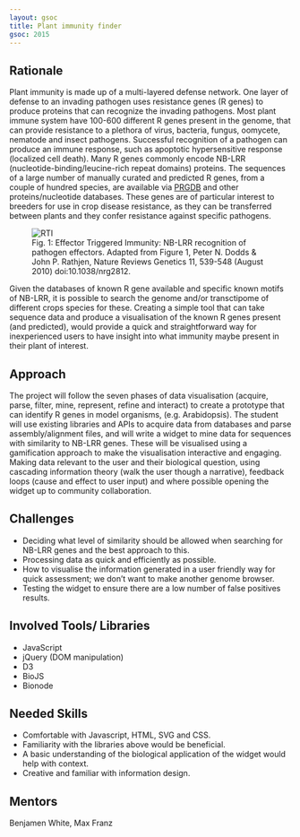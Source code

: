 ```yaml
---
layout: gsoc 
title: Plant immunity finder
gsoc: 2015
---
```


Rationale
--------

Plant immunity is made up of a multi-layered defense network. One layer of defense to an invading pathogen uses resistance genes (R genes) to produce proteins that can recognize the invading pathogens. Most plant immune system have 100-600 different R genes present in the genome, that can provide resistance to a plethora of virus, bacteria, fungus, oomycete, nematode and insect pathogens. Successful recognition of a pathogen can produce an immune response, such as apoptotic hypersensitive response (localized cell death). Many R genes commonly encode NB-LRR (nucleotide-binding/leucine-rich repeat domains) proteins. The sequences of a large number of manually curated and predicted R genes, from a couple of hundred species, are available via [PRGDB](http://prgdb.crg.eu) and other proteins/nucleotide databases. These genes are of particular interest to breeders for use in crop disease resistance, as they can be transferred between plants and they confer resistance against specific pathogens. 


<figure>
	<img src="{{ site.baseurl }}gsoc/2015/img/eti.jpg" alt="RTI" style="max-height: 500px">
	<figcaption>Fig. 1: Effector Triggered Immunity: NB-LRR recognition of pathogen effectors. Adapted from Figure 1, Peter N. Dodds & John P. Rathjen, Nature Reviews Genetics 11, 539-548 (August 2010) doi:10.1038/nrg2812.</figcaption>
</figure>

Given the databases of known R gene available and specific known motifs of NB-LRR, it is possible to search the genome and/or transctipome of different crops species for these. Creating a simple tool that can take sequence data and produce a visualisation of the known R genes present (and predicted), would provide a quick and straightforward way for inexperienced users to have insight into what immunity maybe present in their plant of interest.

Approach 
--------

The project will follow the seven phases of data visualisation (acquire, parse, filter, mine, represent, refine and interact) to create a prototype that can identify R genes in model organisms, (e.g. Arabidopsis). The student will use existing libraries and APIs to acquire data from databases and parse assembly/alignment files, and will write a widget to mine data for sequences with similarity to NB-LRR genes. These will be visualised using a gamification approach to make the visualisation interactive and engaging. Making data relevant to the user and their biological question, using cascading information theory (walk the user though a narrative), feedback loops (cause and effect to user input) and where possible opening the widget up to community collaboration. 

Challenges
---------

* Deciding what level of similarity should be allowed when searching for NB-LRR genes and the best approach to this.
* Processing data as quick and efficiently as possible.
* How to visualise the information generated in a user friendly way for quick assessment; we don’t want to make another genome browser.
* Testing the widget to ensure there are a low number of false positives results.

Involved Tools/ Libraries
------------------------

* JavaScript
* jQuery (DOM manipulation)
* D3 
* BioJS
* Bionode

Needed Skills
-------------

* Comfortable with Javascript, HTML, SVG and CSS.
* Familiarity with the libraries above would be beneficial.
* A basic understanding of the biological application of the widget would help with context.
* Creative and familiar with information design.

Mentors
-------

Benjamen White, Max Franz
